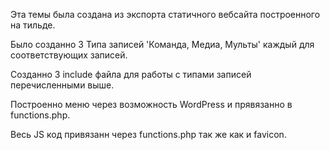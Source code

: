 Эта темы была создана из экспорта статичного вебсайта построенного на тильде.

Было созданно 3 Типа записей 'Команда, Медиа, Мульты' каждый для соответствующих записей.

Созданно 3 include файла для работы с типами записей перечисленными выше.

Построенно меню через возможность WordPress и прявязанно в functions.php.

Весь JS код привязанн через functions.php так же как и favicon.
